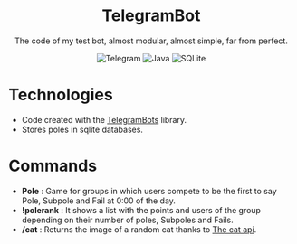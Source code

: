 <div align=center>
  <h1>TelegramBot</h1>
  <p>The code of my test bot, almost modular, almost simple, far from perfect.</p>
  <img alt="Telegram" src="https://img.shields.io/badge/Telegram-2CA5E0?style=for-the-badge&logo=telegram&logoColor=white"/>
  <img alt="Java" src="https://img.shields.io/badge/java-%23ED8B00.svg?&style=for-the-badge&logo=java&logoColor=white"/>
  <img alt="SQLite" src="https://img.shields.io/badge/sqlite-%2307405e.svg?&style=for-the-badge&logo=sqlite&logoColor=white"/>
</div>

# Technologies
- Code created with the [TelegramBots](https://github.com/rubenlagus/TelegramBots) library.
- Stores poles in sqlite databases.
# Commands
- **Pole** : Game for groups in which users compete to be the first to say Pole, Subpole and Fail at 0:00 of the day.
- **!polerank** : It shows a list with the points and users of the group depending on their number of poles, Subpoles and Fails.
- **/cat** : Returns the image of a random cat thanks to [The cat api](https://api.thecatapi.com).
